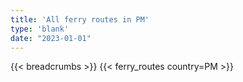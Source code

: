 ```yaml
---
title: 'All ferry routes in PM'
type: 'blank'
date: "2023-01-01"
---
```


{{< breadcrumbs >}}
{{< ferry_routes country=PM >}}
